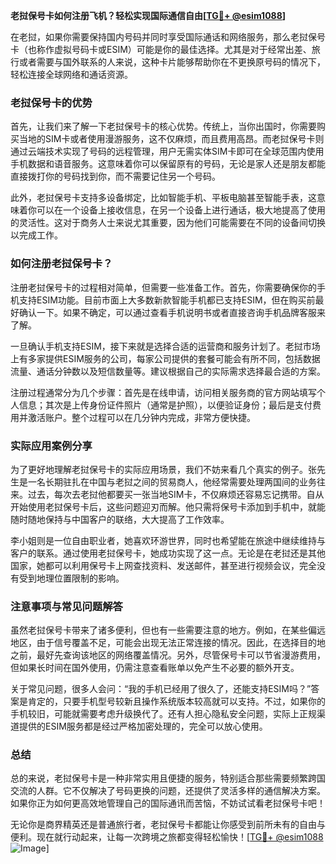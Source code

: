 **老挝保号卡如何注册飞机？轻松实现国际通信自由[[TG💪+ @esim1088](https://t.me/s/esim1088)]**

在老挝，如果你需要保持国内号码并同时享受国际通话和网络服务，那么老挝保号卡（也称作虚拟号码卡或ESIM）可能是你的最佳选择。尤其是对于经常出差、旅行或者需要与国外联系的人来说，这种卡片能够帮助你在不更换原号码的情况下，轻松连接全球网络和通话资源。

### 老挝保号卡的优势

首先，让我们来了解一下老挝保号卡的核心优势。传统上，当你出国时，你需要购买当地的SIM卡或者使用漫游服务，这不仅麻烦，而且费用高昂。而老挝保号卡则通过云端技术实现了号码的远程管理，用户无需实体SIM卡即可在全球范围内使用手机数据和语音服务。这意味着你可以保留原有的号码，无论是家人还是朋友都能直接拨打你的号码找到你，而不需要记住另一个号码。

此外，老挝保号卡支持多设备绑定，比如智能手机、平板电脑甚至智能手表，这意味着你可以在一个设备上接收信息，在另一个设备上进行通话，极大地提高了使用的灵活性。这对于商务人士来说尤其重要，因为他们可能需要在不同的设备间切换以完成工作。

### 如何注册老挝保号卡？

注册老挝保号卡的过程相对简单，但需要一些准备工作。首先，你需要确保你的手机支持ESIM功能。目前市面上大多数新款智能手机都已支持ESIM，但在购买前最好确认一下。如果不确定，可以通过查看手机说明书或者直接咨询手机品牌客服来了解。

一旦确认手机支持ESIM，接下来就是选择合适的运营商和服务计划了。老挝市场上有多家提供ESIM服务的公司，每家公司提供的套餐可能会有所不同，包括数据流量、通话分钟数以及短信数量等。建议根据自己的实际需求选择最合适的方案。

注册过程通常分为几个步骤：首先是在线申请，访问相关服务商的官方网站填写个人信息；其次是上传身份证件照片（通常是护照），以便验证身份；最后是支付费用并激活账户。整个过程可以在几分钟内完成，非常方便快捷。

### 实际应用案例分享

为了更好地理解老挝保号卡的实际应用场景，我们不妨来看几个真实的例子。张先生是一名长期驻扎在中国与老挝之间的贸易商人，他经常需要处理两国间的业务往来。过去，每次去老挝他都要买一张当地SIM卡，不仅麻烦还容易忘记携带。自从开始使用老挝保号卡后，这些问题迎刃而解。他只需将保号卡添加到手机中，就能随时随地保持与中国客户的联络，大大提高了工作效率。

李小姐则是一位自由职业者，她喜欢环游世界，同时也希望能在旅途中继续维持与客户的联系。通过使用老挝保号卡，她成功实现了这一点。无论是在老挝还是其他国家，她都可以利用保号卡上网查找资料、发送邮件，甚至进行视频会议，完全没有受到地理位置限制的影响。

### 注意事项与常见问题解答

虽然老挝保号卡带来了诸多便利，但也有一些需要注意的地方。例如，在某些偏远地区，由于信号覆盖不足，可能会出现无法正常连接的情况。因此，在选择目的地之前，最好先查询该地区的网络覆盖情况。另外，尽管保号卡可以节省漫游费用，但如果长时间在国外使用，仍需注意查看账单以免产生不必要的额外开支。

关于常见问题，很多人会问：“我的手机已经用了很久了，还能支持ESIM吗？”答案是肯定的，只要手机型号较新且操作系统版本较高就可以支持。不过，如果你的手机较旧，可能就需要考虑升级换代了。还有人担心隐私安全问题，实际上正规渠道提供的ESIM服务都是经过严格加密处理的，完全可以放心使用。

### 总结

总的来说，老挝保号卡是一种非常实用且便捷的服务，特别适合那些需要频繁跨国交流的人群。它不仅解决了号码更换的问题，还提供了灵活多样的通信解决方案。如果你正为如何更高效地管理自己的国际通讯而苦恼，不妨试试看老挝保号卡吧！

无论你是商界精英还是普通旅行者，老挝保号卡都能让你感受到前所未有的自由与便利。现在就行动起来，让每一次跨境之旅都变得轻松愉快！[[TG💪+ @esim1088](https://t.me/s/esim1088) ![Image](https://i.postimg.cc/4NQfJmqS/Snipaste-2025-05-13-00-14-12.png)]